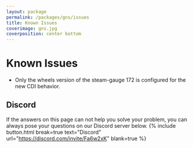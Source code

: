 ```yaml
---
layout: package
permalink: /packages/gns/issues
title: Known Issues
coverimage: gns.jpg
coverposition: center bottom
---
```


# Known Issues

* Only the wheels version of the steam-gauge 172 is configured for the new CDI behavior.

## Discord
If the answers on this page can not help you solve your problem, you can always pose your questions on our Discord server below.
{% include button.html break=true text="Discord" url="https://discord.com/invite/Fa6w2xK" blank=true %}